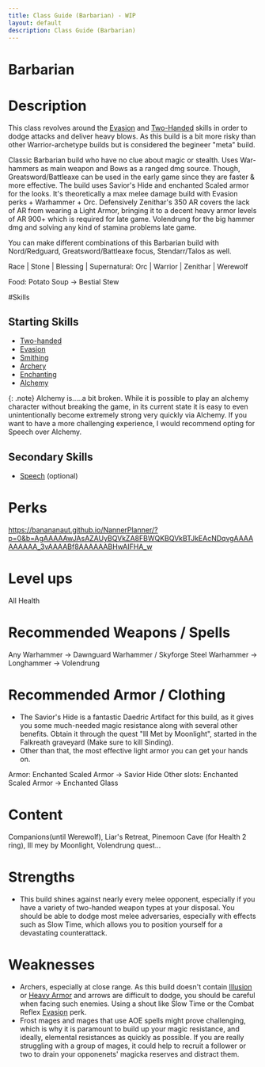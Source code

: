 ```yaml
---
title: Class Guide (Barbarian) - WIP
layout: default
description: Class Guide (Barbarian) 
---
```


# Barbarian

# Description
This class revolves around the [Evasion](..\8-skillAnalysis\Evasion.html) and [Two-Handed](..\8-skillAnalysis\Two-Handed) skills in order to dodge attacks and deliver heavy blows. As this build is a bit more risky than other Warrior-archetype builds but is considered the begineer "meta" build.

Classic Barbarian build who have no clue about magic or stealth. Uses War-hammers as main weapon and Bows as a ranged dmg source. Though, Greatsword/Battleaxe can be used in the early game since they are faster & more effective. The build uses Savior's Hide and enchanted Scaled armor for the looks. It's theoretically a max melee damage build with Evasion perks + Warhammer + Orc. Defensively Zenithar's 350 AR covers the lack of AR from wearing a Light Armor, bringing it to a decent heavy armor levels of AR 900+ which is required for late game. Volendrung for the big hammer dmg and solving any kind of stamina problems late game.

You can make different combinations of this Barbarian build with Nord/Redguard, Greatsword/Battleaxe focus, Stendarr/Talos as well.

Race | Stone | Blessing | Supernatural: Orc | Warrior | Zenithar | Werewolf

Food: Potato Soup -> Bestial Stew

#Skills 

## Starting Skills
- [Two-handed](..\8-skillAnalysis\Two-handed.html)
- [Evasion](..\8-skillAnalysis\Evasion.html) 
- [Smithing](..\8-skillAnalysis\Smithing.html) 
- [Archery](..\8-skillAnalysis\Archery.html) 
- [Enchanting](..\8-skillAnalysis\Enchanting.html) 
- [Alchemy](..\8-skillAnalysis\Alchemy.html) 

{: .note}
 Alchemy is.....a bit broken. While it is possible to play an alchemy character without breaking the game, in its current state it is easy to even unintentionally become extremely strong very quickly via Alchemy. If you want to have a more challenging experience, I would recommend opting for Speech over Alchemy.

## Secondary Skills
 
- [Speech](..\8-skillAnalysis\Speech.html) (optional)

# Perks

https://banananaut.github.io/NannerPlanner/?p=0&b=AgAAAAAwJAsAZAUyBQVkZA8FBWQKBQVkBTJkEAcNDqvgAAAAAAAAAA_3vAAAABf8AAAAAABHwAIFHA_w

# Level ups

All Health

# Recommended Weapons / Spells

Any Warhammer -> Dawnguard Warhammer / Skyforge Steel Warhammer  -> Longhammer -> Volendrung

# Recommended Armor / Clothing
- The Savior's Hide is a fantastic Daedric Artifact for this build, as it gives you some much-needed magic resistance along with several other benefits. Obtain it through the quest "Ill Met by Moonlight", started in the Falkreath graveyard (Make sure to kill Sinding).
- Other than that, the most effective light armor you can get your hands on.

Armor: Enchanted Scaled Armor -> Savior Hide
Other slots: Enchanted Scaled Armor -> Enchanted Glass


# Content
Companions(until Werewolf), Liar's Retreat, Pinemoon Cave (for Health 2 ring), Ill mey by Moonlight, Volendrung quest…

# Strengths
- This build shines against nearly every melee opponent, especially if you have a variety of two-handed weapon types at your disposal. You should be able to dodge most melee adversaries, especially with effects such as Slow Time, which allows you to position yourself for a devastating counterattack.

# Weaknesses
- Archers, especially at close range. As this build doesn't contain [Illusion](..\8-skillAnalysis\Illusion.html) or [Heavy Armor](..\8-skillAnalysis\Heavy-Armor.html) and arrows are difficult to dodge, you should be careful when facing such enemies. Using a shout like Slow Time or the Combat Reflex [Evasion](..\8-skillAnalysis\Evasion.html) perk.
- Frost mages and mages that use AOE spells might prove challenging, which is why it is paramount to build up your magic resistance, and ideally, elemental resistances as quickly as possible. If you are really struggling with a group of mages, it could help to recruit a follower or two to drain your opponenets' magicka reserves and distract them.